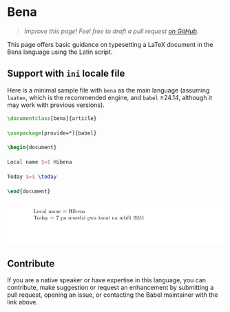 # Bena

<blockquote>
  <p><em>Improve this page! Feel free to draft a pull request <a href="https://github.com/latex3/babel/tree/docs/docs">on GitHub</a>.</em></p>
</blockquote>

This page offers basic guidance on typesetting a LaTeX document in the
Bena language using the Latin script.

## Support with `ini` locale file

Here is a minimal sample file with `bena` as the main language
(assuming `luatex`, which is the recommended engine, and `babel` ≥24.14,
although it may work with previous versions).

```tex
\documentclass[bena]{article}

\usepackage[provide=*]{babel}

\begin{document}

Local name $=$ Hibena

Today $=$ \today

\end{document}
```

![](../media/locale-bena.png)

## Contribute

If you are a native speaker or have expertise in this language, you can
contribute, make suggestion or request an enhancement by submitting a
pull request, opening an issue, or contacting the Babel maintainer with
the link above.